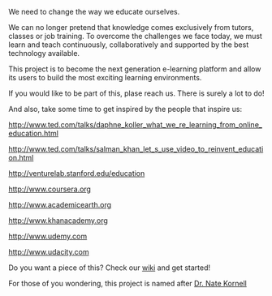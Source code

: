 We need to change the way we educate ourselves.

We can no longer pretend that knowledge comes exclusively from tutors, classes or job training. 
To overcome the challenges we face today, we must learn and teach continuously, collaboratively and supported by the best technology available.

This project is to become the next generation e-learning platform and allow its users to build the most exciting learning environments.

If you would like to be part of this, plase reach us. There is surely a lot to do!

And also, take some time to get inspired by the people that inspire us:

http://www.ted.com/talks/daphne_koller_what_we_re_learning_from_online_education.html

http://www.ted.com/talks/salman_khan_let_s_use_video_to_reinvent_education.html

http://venturelab.stanford.edu/education

http://www.coursera.org

http://www.academicearth.org

http://www.khanacademy.org

http://www.udemy.com

http://www.udacity.com

Do you want a piece of this? Check our [wiki](https://github.com/Craftware/Kornell/wiki) and get started!

For those of you wondering, this project is named after [Dr. Nate Kornell](http://sites.williams.edu/nk2/)
